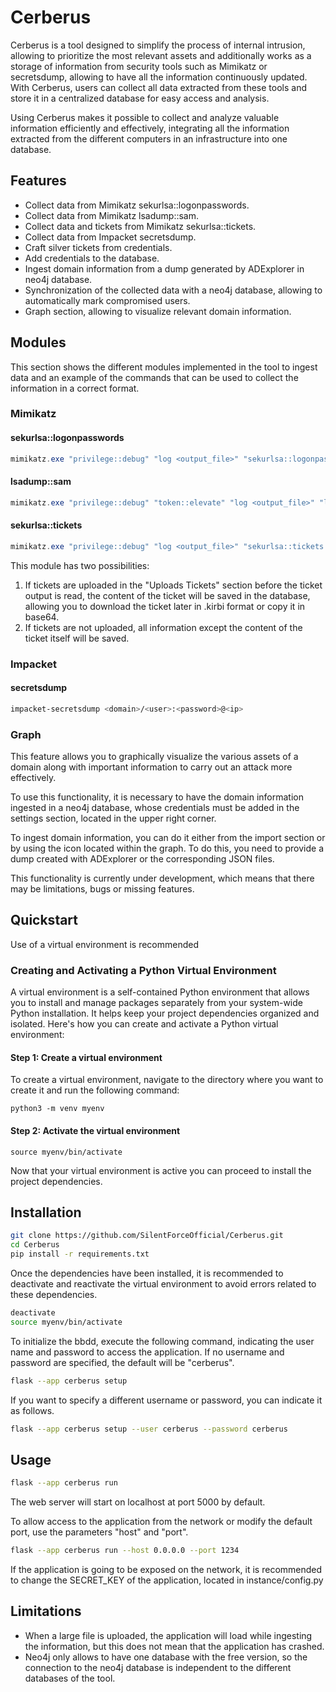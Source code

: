 # Cerberus
Cerberus is a tool designed to simplify the process of internal intrusion, allowing to prioritize the most relevant assets and additionally works as a storage of information from security tools such as Mimikatz or secretsdump, allowing to have all the information continuously updated. With Cerberus, users can collect all data extracted from these tools and store it in a centralized database for easy access and analysis.

Using Cerberus makes it possible to collect and analyze valuable information efficiently and effectively, integrating all the information extracted from the different computers in an infrastructure into one database.

## Features
- Collect data from Mimikatz sekurlsa::logonpasswords.
- Collect data from Mimikatz lsadump::sam.
- Collect data and tickets from Mimikatz sekurlsa::tickets.
- Collect data from Impacket secretsdump.
- Craft silver tickets from credentials.
- Add credentials to the database.
- Ingest domain information from a dump generated by ADExplorer in neo4j database.
- Synchronization of the collected data with a neo4j database, allowing to automatically mark compromised users.
- Graph section, allowing to visualize relevant domain information.


## Modules

This section shows the different modules implemented in the tool to ingest data and an example of the commands that can be used to collect the information in a correct format.

### Mimikatz

#### sekurlsa::logonpasswords
```powershell
mimikatz.exe "privilege::debug" "log <output_file>" "sekurlsa::logonpasswords" exit
```
#### lsadump::sam
```powershell
mimikatz.exe "privilege::debug" "token::elevate" "log <output_file>" "lsadump::sam" exit
```
#### sekurlsa::tickets
```powershell
mimikatz.exe "privilege::debug" "log <output_file>" "sekurlsa::tickets /export" exit
```
This module has two possibilities:

1. If tickets are uploaded in the "Uploads Tickets" section before the ticket output is read, the content of the ticket will be saved in the database, allowing you to download the ticket later in .kirbi format or copy it in base64.
2. If tickets are not uploaded, all information except the content of the ticket itself will be saved.

### Impacket
#### secretsdump
```bash
impacket-secretsdump <domain>/<user>:<password>@<ip>
```

### Graph
This feature allows you to graphically visualize the various assets of a domain along with important information to carry out an attack more effectively.

To use this functionality, it is necessary to have the domain information ingested in a neo4j database, whose credentials must be added in the settings section, located in the upper right corner.

To ingest domain information, you can do it either from the import section or by using the icon located within the graph. To do this, you need to provide a dump created with ADExplorer or the corresponding JSON files.

This functionality is currently under development, which means that there may be limitations, bugs or missing features.

## Quickstart

Use of a virtual environment is recommended
### Creating and Activating a Python Virtual Environment

A virtual environment is a self-contained Python environment that allows you to install and manage packages separately from your system-wide Python installation. It helps keep your project dependencies organized and isolated. Here's how you can create and activate a Python virtual environment:

#### Step 1: Create a virtual environment
To create a virtual environment, navigate to the directory where you want to create it and run the following command:

```shell
python3 -m venv myenv
```
#### Step 2: Activate the virtual environment

```shell
source myenv/bin/activate
```

Now that your virtual environment is active you can proceed to install the project dependencies.

## Installation

```bash
git clone https://github.com/SilentForceOfficial/Cerberus.git
cd Cerberus
pip install -r requirements.txt
```
Once the dependencies have been installed, it is recommended to deactivate and reactivate the virtual environment to avoid errors related to these dependencies.

```bash
deactivate
source myenv/bin/activate
```
To initialize the bbdd, execute the following command, indicating the user name and password to access the application.
If no username and password are specified, the default will be "cerberus".

```bash
flask --app cerberus setup
```

If you want to specify a different username or password, you can indicate it as follows.
```bash
flask --app cerberus setup --user cerberus --password cerberus
```

## Usage

```bash
flask --app cerberus run
```
The web server will start on localhost at port 5000 by default.

To allow access to the application from the network or modify the default port, use the parameters "host" and "port".

```bash
flask --app cerberus run --host 0.0.0.0 --port 1234
```

If the application is going to be exposed on the network, it is recommended to change the SECRET_KEY of the application, located in instance/config.py

## Limitations
- When a large file is uploaded, the application will load while ingesting the information, but this does not mean that the application has crashed.
- Neo4j only allows to have one database with the free version, so the connection to the neo4j database is independent to the different databases of the tool.